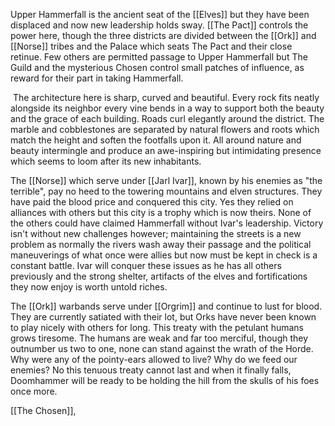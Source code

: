 Upper Hammerfall is the ancient seat of the [[Elves]] but they have been displaced and now new leadership holds sway. [[The Pact]] controls the power here, though the three districts are divided between the [[Ork]] and [[Norse]] tribes and the Palace which seats The Pact and their close retinue. Few others are permitted passage to Upper Hammerfall but The Guild and the mysterious Chosen control small patches of influence, as reward for their part in taking Hammerfall.

 The architecture here is sharp, curved and beautiful. Every rock fits neatly alongside its neighbor every vine bends in a way to support both the beauty and the grace of each building. Roads curl elegantly around the district. The marble and cobblestones are separated by natural flowers and roots which match the height and soften the footfalls upon it. All around nature and beauty intermingle and produce an awe-inspiring but intimidating presence which seems to loom after its new inhabitants.

The [[Norse]] which serve under [[Jarl Ivar]], known by his enemies as "the terrible", pay no heed to the towering mountains and elven structures. They have paid the blood price and conquered this city. Yes they relied on alliances with others but this city is a trophy which is now theirs. None of the others could have claimed Hammerfall without Ivar's leadership. Victory isn't without new challenges however; maintaining the streets is a new problem as normally the rivers wash away their passage and the political maneuverings of what once were allies but now must be kept in check is a constant battle. Ivar will conquer these issues as he has all others previously and the strong shelter, artifacts of the elves and fortifications they now enjoy is worth untold riches.

The [[Ork]] warbands serve under [[Orgrim]] and continue to lust for blood. They are currently satiated with their lot, but Orks have never been known to play nicely with others for long. This treaty with the petulant humans grows tiresome. The humans are weak and far too merciful, though they outnumber us two to one, none can stand against the wrath of the Horde. Why were any of the pointy-ears allowed to live? Why do we feed our enemies? No this tenuous treaty cannot last and when it finally falls, Doomhammer will be ready to be holding the hill from the skulls of his foes once more.

[[The Chosen]],